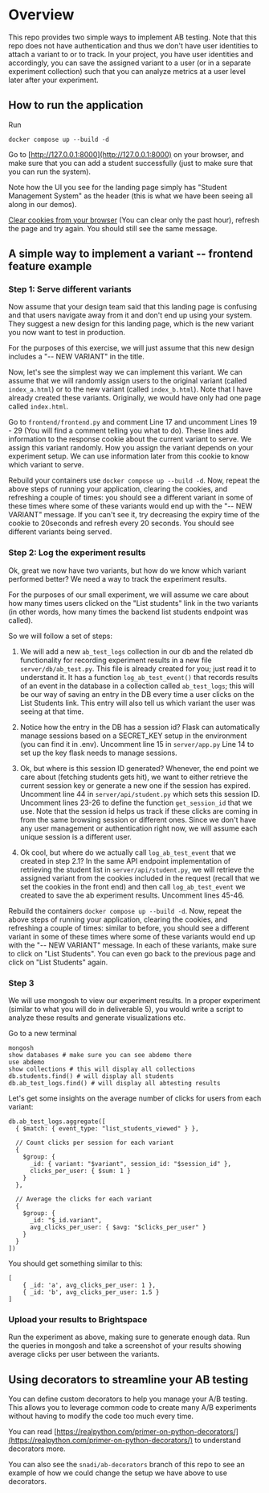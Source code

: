 # Overview

This repo provides two simple ways to implement AB testing. Note that this repo does not have authentication and thus we don't have user identities to attach a variant to or to track. In your project, you have user identities and accordingly, you can save the assigned variant to a user (or in a separate experiment collection) such that you can analyze metrics at a user level later after your experiment.


## How to run the application

Run 

`docker compose up --build -d`

Go to [http://127.0.0.1:8000](http://127.0.0.1:8000) on your browser, and make sure that you can add a student successfully (just to make sure that you can run the system).

Note how the UI you see for the landing page simply has "Student Management System" as the header (this is what we have been seeing all along in our demos). 

[Clear cookies from your browser](https://me-en.kaspersky.com/resource-center/preemptive-safety/how-to-clear-cache-and-cookies) (You can clear only the past hour), refresh the page and try again. You should still see the same message.

## A simple way to implement a variant -- frontend feature example

### Step 1: Serve different variants

Now assume that your design team said that this landing page is confusing and that users navigate away from it and don't end up using your system. They suggest a new design for this landing page, which is the new variant you now want to test in production.

For the purposes of this exercise, we will just assume that this new design includes a "-- NEW VARIANT" in the title.

Now, let's see the simplest way we can implement this variant. We can assume that we will randomly assign users to the original variant (called `index_a.html`) or to the new variant (called `index_b.html`). Note that I have already created these variants. Originally, we would have only had one page called `index.html`.

Go to `frontend/frontend.py` and comment Line 17 and uncomment Lines 19 - 29 (You will find a comment telling you what to do). These lines add information to the response cookie about the current variant to serve. We assign this variant randomly. How you assign the variant depends on your experiment setup.
We can use information later from this cookie to know which variant to serve.  

Rebuild your containers use `docker compose up --build -d`. Now, repeat the above steps of running your application, clearing the cookies, and refreshing a couple of times: you should see a different variant in some of these times where some of these variants would end up with the "-- NEW VARIANT" message. If you can't see it, try decreasing the expiry time of the cookie to 20seconds and refresh every 20 seconds. You should see different variants being served.

### Step 2: Log the experiment results

Ok, great we now have two variants, but how do we know which variant performed better? We need a way to track the experiment results.

For the purposes of our small experiment, we will assume we care about how many times users clicked on the "List students" link in the two variants (in other words, how many times the backend list students endpoint was called). 

So we will follow a set of steps:

1. We will add a new `ab_test_logs` collection in our db and the related db functionality for recording experiment results in a new file `server/db/ab_test.py`. This file is already created for you; just read it to understand it. It has a function `log_ab_test_event()` that records results of an event in the database in a collection called `ab_test_logs`; this will be our way of saving an entry in the DB every time a user clicks on the List Students link. This entry will also tell us which variant the user was seeing at that time. 

2. Notice how the entry in the DB has a session id? Flask can automatically manage sessions based on a SECRET_KEY setup in the environment (you can find it in .env). Uncomment line 15 in `server/app.py` Line 14 to set up the key flask needs to manage sessions.

3. Ok, but where is this session ID generated? Whenever, the end point we care about (fetching students gets hit), we want to either retrieve the current session key or generate a new one if the session has expired. Uncomment line 44 in `server/api/student.py` which sets this session ID. Uncomment lines 23-26 to define the function `get_session_id` that we use. Note that the session id helps us track if these clicks are coming in from the same browsing session or different ones. Since we don't have any user management or authentication right now, we will assume each unique session is a different user.

4. Ok cool, but where do we actually call `log_ab_test_event` that we created in step 2.1? In the same API endpoint implementation of retrieving the student list in `server/api/student.py`, we will retrieve the assigned variant from the cookies included in the request (recall that we set the cookies in the front end) and then call `log_ab_test_event` we created to save the ab experiment results. Uncomment lines 45-46.

Rebuild the containers `docker compose up --build -d`. Now, repeat the above steps of running your application, clearing the cookies, and refreshing a couple of times: similar to before, you should see a different variant in some of these times where some of these variants would end up with the "-- NEW VARIANT" message. In each of these variants, make sure to click on "List Students". You can even go back to the previous page and click on "List Students" again.

### Step 3

We will use mongosh to view our experiment results. In a proper experiment (similar to what you will do in deliverable 5), you would write a script to analyze these results and generate visualizations etc.

Go to a new terminal

```
mongosh
show databases # make sure you can see abdemo there
use abdemo 
show collections # this will display all collections
db.students.find() # will display all students
db.ab_test_logs.find() # will display all abtesting results
```

Let's get some insights on the average number of clicks for users from each variant:

```
db.ab_test_logs.aggregate([
  { $match: { event_type: "list_students_viewed" } },

  // Count clicks per session for each variant
  {
    $group: {
      _id: { variant: "$variant", session_id: "$session_id" },
      clicks_per_user: { $sum: 1 }
    }
  },

  // Average the clicks for each variant
  {
    $group: {
      _id: "$_id.variant",
      avg_clicks_per_user: { $avg: "$clicks_per_user" }
    }
  }
])

```

You should get something similar to this:

```
[  
    { _id: 'a', avg_clicks_per_user: 1 },
    { _id: 'b', avg_clicks_per_user: 1.5 }
]
```

### Upload your results to Brightspace

Run the experiment as above, making sure to generate enough data. Run the queries in mongosh and take a screenshot of your results showing average clicks per user between the variants.


## Using decorators to streamline your AB testing

You can define custom decorators to help you manage your A/B testing. This allows you to leverage common code to create many A/B experiments without having to modify the code too much every time.

You can read [https://realpython.com/primer-on-python-decorators/](https://realpython.com/primer-on-python-decorators/) to understand decorators more.

You can also see the `snadi/ab-decorators` branch of this repo to see an example of how we could change the setup we have above to use decorators.
